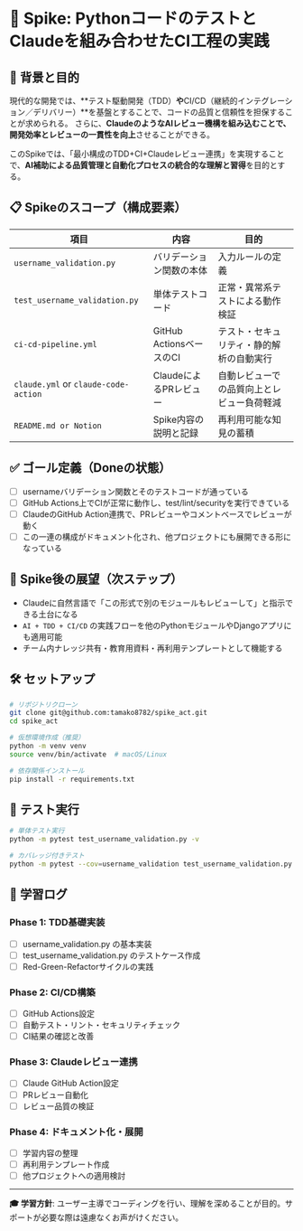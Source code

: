 # 🧪 Spike: PythonコードのテストとClaudeを組み合わせたCI工程の実践

## 🎯 背景と目的

現代的な開発では、**テスト駆動開発（TDD）**や**CI/CD（継続的インテグレーション／デリバリー）**を基盤とすることで、コードの品質と信頼性を担保することが求められる。
さらに、**ClaudeのようなAIレビュー機構を組み込むことで、開発効率とレビューの一貫性を向上**させることができる。

このSpikeでは、「最小構成のTDD+CI+Claudeレビュー連携」を実現することで、**AI補助による品質管理と自動化プロセスの統合的な理解と習得**を目的とする。

## 📋 Spikeのスコープ（構成要素）

| 項目                                   | 内容                   | 目的                    |
| ------------------------------------ | -------------------- | --------------------- |
| `username_validation.py`             | バリデーション関数の本体         | 入力ルールの定義              |
| `test_username_validation.py`        | 単体テストコード             | 正常・異常系テストによる動作検証      |
| `ci-cd-pipeline.yml`                 | GitHub ActionsベースのCI | テスト・セキュリティ・静的解析の自動実行  |
| `claude.yml` or `claude-code-action` | ClaudeによるPRレビュー      | 自動レビューでの品質向上とレビュー負荷軽減 |
| `README.md or Notion`                | Spike内容の説明と記録        | 再利用可能な知見の蓄積           |

## ✅ ゴール定義（Doneの状態）

- [ ] usernameバリデーション関数とそのテストコードが通っている
- [ ] GitHub Actions上でCIが正常に動作し、test/lint/securityを実行できている
- [ ] ClaudeのGitHub Action連携で、PRレビューやコメントベースでレビューが動く
- [ ] この一連の構成がドキュメント化され、他プロジェクトにも展開できる形になっている

## 🚀 Spike後の展望（次ステップ）

- Claudeに自然言語で「この形式で別のモジュールもレビューして」と指示できる土台になる
- `AI + TDD + CI/CD` の実践フローを他のPythonモジュールやDjangoアプリにも適用可能
- チーム内ナレッジ共有・教育用資料・再利用テンプレートとして機能する

## 🛠️ セットアップ

```bash
# リポジトリクローン
git clone git@github.com:tamako8782/spike_act.git
cd spike_act

# 仮想環境作成（推奨）
python -m venv venv
source venv/bin/activate  # macOS/Linux

# 依存関係インストール
pip install -r requirements.txt
```

## 🧪 テスト実行

```bash
# 単体テスト実行
python -m pytest test_username_validation.py -v

# カバレッジ付きテスト
python -m pytest --cov=username_validation test_username_validation.py
```

## 📝 学習ログ

### Phase 1: TDD基礎実装
- [ ] username_validation.py の基本実装
- [ ] test_username_validation.py のテストケース作成
- [ ] Red-Green-Refactorサイクルの実践

### Phase 2: CI/CD構築
- [ ] GitHub Actions設定
- [ ] 自動テスト・リント・セキュリティチェック
- [ ] CI結果の確認と改善

### Phase 3: Claudeレビュー連携
- [ ] Claude GitHub Action設定
- [ ] PRレビュー自動化
- [ ] レビュー品質の検証

### Phase 4: ドキュメント化・展開
- [ ] 学習内容の整理
- [ ] 再利用テンプレート作成
- [ ] 他プロジェクトへの適用検討

---

**🎓 学習方針**: ユーザー主導でコーディングを行い、理解を深めることが目的。サポートが必要な際は遠慮なくお声がけください。
